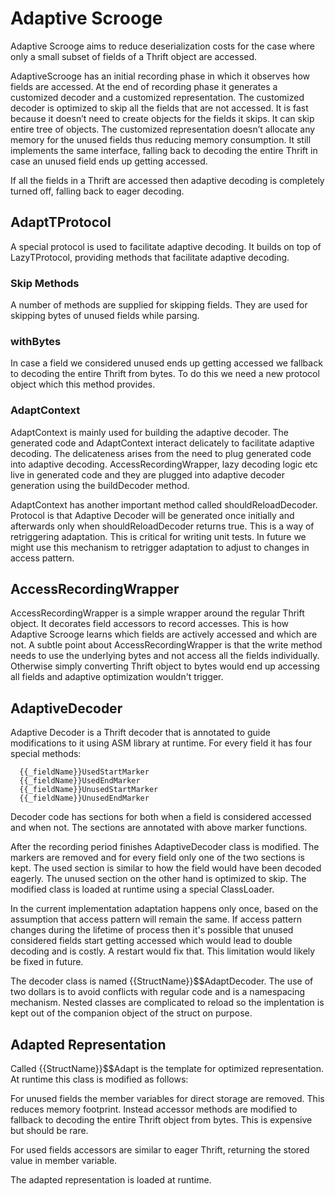 Adaptive Scrooge
================

Adaptive Scrooge aims to reduce deserialization costs for the case
where only a small subset of fields of a Thrift object are accessed.

AdaptiveScrooge has an initial recording phase in which it observes
how fields are accessed. At the end of recording phase it generates
a customized decoder and a customized representation. The customized
decoder is optimized to skip all the fields that are not accessed.
It is fast because it doesn’t need to create objects for the
fields it skips. It can skip entire tree of objects. The customized
representation doesn’t allocate any memory for the unused fields
thus reducing memory consumption. It still implements the same
interface, falling back to decoding the entire Thrift in case an
unused field ends up getting accessed. 

If all the fields in a Thrift are accessed then adaptive decoding
is completely turned off, falling back to eager decoding.

AdaptTProtocol
--------------

A special protocol is used to facilitate adaptive decoding. It
builds on top of LazyTProtocol, providing methods that facilitate
adaptive decoding.

### Skip Methods
A number of methods are supplied for skipping fields. They are used
for skipping bytes of unused fields while parsing.

### withBytes
In case a field we considered unused ends up getting accessed we
fallback to decoding the entire Thrift from bytes. To do this we
need a new protocol object which this method provides.

### AdaptContext
AdaptContext is mainly used for building the adaptive decoder. The
generated code and AdaptContext interact delicately to facilitate
adaptive decoding. The delicateness arises from the need to plug
generated code into adaptive decoding. AccessRecordingWrapper, lazy
decoding logic etc live in generated code and they are plugged into
adaptive decoder generation using the buildDecoder method.

AdaptContext has another important method called shouldReloadDecoder.
Protocol is that Adaptive Decoder will be generated once initially
and afterwards only when shouldReloadDecoder returns true. This is
a way of retriggering adaptation. This is critical for writing unit
tests.  In future we might use this mechanism to retrigger adaptation
to adjust to changes in access pattern.

AccessRecordingWrapper
----------------------

AccessRecordingWrapper is a simple wrapper around the regular
Thrift object.  It decorates field accessors to record accesses.
This is how Adaptive Scrooge learns which fields are actively
accessed and which are not. A subtle point about AccessRecordingWrapper
is that the write method needs to use the underlying bytes and not
access all the fields individually. Otherwise simply converting
Thrift object to bytes would end up accessing all fields and adaptive
optimization wouldn't trigger.

AdaptiveDecoder
---------------
   
Adaptive Decoder is a Thrift decoder that is annotated to guide
modifications to it using ASM library at runtime. For every field
it has four special methods:

```
  {{_fieldName}}UsedStartMarker
  {{_fieldName}}UsedEndMarker
  {{_fieldName}}UnusedStartMarker
  {{_fieldName}}UnusedEndMarker
```
Decoder code has sections for both when a field is considered
accessed and when not. The sections are annotated with above marker
functions.

After the recording period finishes AdaptiveDecoder class is modified.
The markers are removed and for every field only one of the two
sections is kept. The used section is similar to how the field would
have been decoded eagerly. The unused section on the other hand is
optimized to skip. The modified class is loaded at runtime using a
special ClassLoader.

In the current implementation adaptation happens only once, based on
the assumption that access pattern will remain the same. If access
pattern changes during the lifetime of process then it's possible
that unused considered fields start getting accessed which would lead
to double decoding and is costly. A restart would fix that. This
limitation would likely be fixed in future.

The decoder class is named {{StructName}}$$AdaptDecoder. The use
of two dollars is to avoid conflicts with regular code and is a
namespacing mechanism. Nested classes are complicated to reload so
the implentation is kept out of the companion object of the struct
on purpose.

Adapted Representation
----------------------

Called {{StructName}}$$Adapt is the template for optimized
representation. At runtime this class is modified as follows:

For unused fields the member variables for direct storage are
removed. This reduces memory footprint. Instead accessor methods
are modified to fallback to decoding the entire Thrift object from
bytes. This is expensive but should be rare.

For used fields accessors are similar to eager Thrift, returning
the stored value in member variable.

The adapted representation is loaded at runtime.


